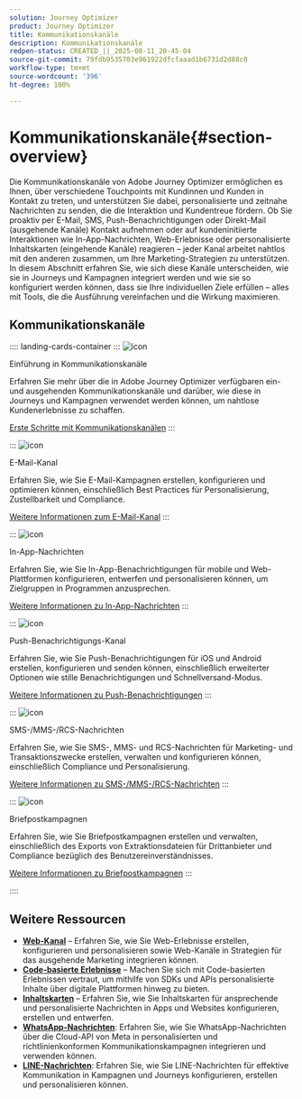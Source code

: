 ```yaml
---
solution: Journey Optimizer
product: Journey Optimizer
title: Kommunikationskanäle
description: Kommunikationskanäle
redpen-status: CREATED_||_2025-08-11_20-45-04
source-git-commit: 79fdb9535703e961922dfcfaaad1b6731d2d88c0
workflow-type: tm+mt
source-wordcount: '396'
ht-degree: 100%

---
```



# Kommunikationskanäle{#section-overview}

Die Kommunikationskanäle von Adobe Journey Optimizer ermöglichen es Ihnen, über verschiedene Touchpoints mit Kundinnen und Kunden in Kontakt zu treten, und unterstützen Sie dabei, personalisierte und zeitnahe Nachrichten zu senden, die die Interaktion und Kundentreue fördern. Ob Sie proaktiv per E-Mail, SMS, Push-Benachrichtigungen oder Direkt-Mail (ausgehende Kanäle) Kontakt aufnehmen oder auf kundeninitiierte Interaktionen wie In-App-Nachrichten, Web-Erlebnisse oder personalisierte Inhaltskarten (eingehende Kanäle) reagieren – jeder Kanal arbeitet nahtlos mit den anderen zusammen, um Ihre Marketing-Strategien zu unterstützen. In diesem Abschnitt erfahren Sie, wie sich diese Kanäle unterscheiden, wie sie in Journeys und Kampagnen integriert werden und wie sie so konfiguriert werden können, dass sie Ihre individuellen Ziele erfüllen – alles mit Tools, die die Ausführung vereinfachen und die Wirkung maximieren.

## Kommunikationskanäle

:::: landing-cards-container
:::
![icon](https://cdn.experienceleague.adobe.com/icons/book.svg)

Einführung in Kommunikationskanäle

Erfahren Sie mehr über die in Adobe Journey Optimizer verfügbaren ein- und ausgehenden Kommunikationskanäle und darüber, wie diese in Journeys und Kampagnen verwendet werden können, um nahtlose Kundenerlebnisse zu schaffen.

[Erste Schritte mit Kommunikationskanälen](../using/channels/gs-channels.md)
:::

:::
![icon](https://cdn.experienceleague.adobe.com/icons/envelope.svg)

E-Mail-Kanal

Erfahren Sie, wie Sie E-Mail-Kampagnen erstellen, konfigurieren und optimieren können, einschließlich Best Practices für Personalisierung, Zustellbarkeit und Compliance.

[Weitere Informationen zum E-Mail-Kanal](email-landing-page.md)
:::

:::
![icon](https://cdn.experienceleague.adobe.com/icons/mobile.svg)

In-App-Nachrichten

Erfahren Sie, wie Sie In-App-Benachrichtigungen für mobile und Web-Plattformen konfigurieren, entwerfen und personalisieren können, um Zielgruppen in Programmen anzusprechen.

[Weitere Informationen zu In-App-Nachrichten](in-app-landing-page.md)
:::

:::
![icon](https://cdn.experienceleague.adobe.com/icons/bell.svg)

Push-Benachrichtigungs-Kanal

Erfahren Sie, wie Sie Push-Benachrichtigungen für iOS und Android erstellen, konfigurieren und senden können, einschließlich erweiterter Optionen wie stille Benachrichtigungen und Schnellversand-Modus.

[Weitere Informationen zu Push-Benachrichtigungen](push-landing-page.md)
:::

:::
![icon](https://cdn.experienceleague.adobe.com/icons/comment-dots.svg)

SMS-/MMS-/RCS-Nachrichten

Erfahren Sie, wie Sie SMS-, MMS- und RCS-Nachrichten für Marketing- und Transaktionszwecke erstellen, verwalten und konfigurieren können, einschließlich Compliance und Personalisierung.

[Weitere Informationen zu SMS-/MMS-/RCS-Nachrichten](sms-landing-page.md)
:::

:::
![icon](https://cdn.experienceleague.adobe.com/icons/mail-bulk.svg)

Briefpostkampagnen

Erfahren Sie, wie Sie Briefpostkampagnen erstellen und verwalten, einschließlich des Exports von Extraktionsdateien für Drittanbieter und Compliance bezüglich des Benutzereinverständnisses.

[Weitere Informationen zu Briefpostkampagnen](direct-mail-landing-page.md)
:::

::::


## Weitere Ressourcen

- **[Web-Kanal](web-landing-page.md)** – Erfahren Sie, wie Sie Web-Erlebnisse erstellen, konfigurieren und personalisieren sowie Web-Kanäle in Strategien für das ausgehende Marketing integrieren können.
- **[Code-basierte Erlebnisse](code-based-experience-landing-page.md)** – Machen Sie sich mit Code-basierten Erlebnissen vertraut, um mithilfe von SDKs und APIs personalisierte Inhalte über digitale Plattformen hinweg zu bieten.
- **[Inhaltskarten](content-card-landing-page.md)** – Erfahren Sie, wie Sie Inhaltskarten für ansprechende und personalisierte Nachrichten in Apps und Websites konfigurieren, erstellen und entwerfen.
- **[WhatsApp-Nachrichten](whatsapp-landing-page.md)**: Erfahren Sie, wie Sie WhatsApp-Nachrichten über die Cloud-API von Meta in personalisierten und richtlinienkonformen Kommunikationskampagnen integrieren und verwenden können.
- **[LINE-Nachrichten](line-landing-page.md)**: Erfahren Sie, wie Sie LINE-Nachrichten für effektive Kommunikation in Kampagnen und Journeys konfigurieren, erstellen und personalisieren können.
